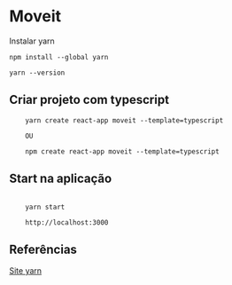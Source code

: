 # Moveit

Instalar yarn

    npm install --global yarn

    yarn --version

## Criar projeto com typescript

```shell
	yarn create react-app moveit --template=typescript

	OU

	npm create react-app moveit --template=typescript
```

## Start na aplicação

```shell

	yarn start

	http://localhost:3000

```

## Referências

[Site yarn](https://classic.yarnpkg.com/en/docs/install/#debian-stable)
